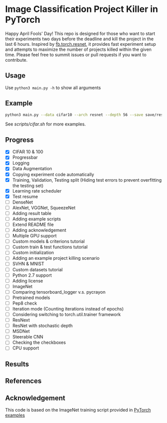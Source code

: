 # Image Classification Project Killer in PyTorch
Happy April Fools' Day!
This repo is designed for those who want to start their experiments two days before the deadline and kill the project in the last 6 hours.
Inspired by [fb.torch.resnet](https://github.com/facebook/fb.resnet.torch),
it provides fast experiment setup and attempts to maximize the number of projects killed within the given time.
Please feel free to summit issues or pull requests if you want to contribute.

## Usage
Use `python3 main.py -h` to show all arguments

## Example
```sh
python3 main.py --data cifar10 --arch resnet --depth 56 --save save/resnet-56 --epochs 164
```
See *scripts/cifar.sh* for more examples.

## Progress
- [x] CIFAR 10 & 100
- [x] Progressbar
- [x] Logging
- [x] Data Augmentation
- [x] Copying experiment code automatically
- [x] Training, Validation, Testing split (Hiding test errors to prevent overfitting the testing set)
- [x] Learning rate scheduler
- [x] Test resume
- [ ] DenseNet
- [ ] AlexNet, VGGNet, SqueezeNet
- [ ] Adding result table
- [ ] Adding example scripts
- [ ] Extend README file
- [ ] Adding acknowledgement
- [ ] Multiple GPU support
- [ ] Custom models & criterions tutorial
- [ ] Custom train & test functions tutorial
- [ ] Custom initialization
- [ ] Adding an example project killing scenario 
- [ ] SVHN & MNIST
- [ ] Custom datasets tutorial
- [ ] Python 2.7 support
- [ ] Adding license
- [ ] ImageNet
- [ ] Comparing tensorboard\_logger v.s. pycrayon
- [ ] Pretrained models
- [ ] Pep8 check
- [ ] Iteration mode (Counting iterations instead of epochs)
- [ ] Considering switching to torch.util.trainer framework
- [ ] ResNext
- [ ] ResNet with stochastic depth
- [ ] MSDNet 
- [ ] Steerable CNN
- [ ] Checking the checkboxes
- [ ] CPU support

## Results

## References

## Acknowledgement
This code is based on the ImageNet training script provided in [PyTorch examples](https://github.com/pytorch/examples/blob/master/imagenet/main.py)
